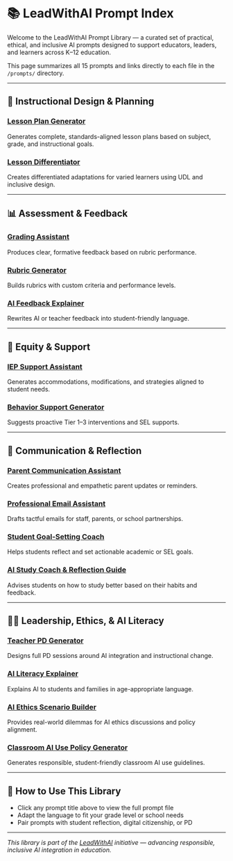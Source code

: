 # 📚 LeadWithAI Prompt Index

Welcome to the LeadWithAI Prompt Library — a curated set of practical, ethical, and inclusive AI prompts designed to support educators, leaders, and learners across K–12 education.

This page summarizes all 15 prompts and links directly to each file in the `/prompts/` directory.

---

## 🧠 Instructional Design & Planning

### [Lesson Plan Generator](prompts/lesson-plan-generator.md)  
Generates complete, standards-aligned lesson plans based on subject, grade, and instructional goals.

### [Lesson Differentiator](prompts/lesson-differentiator.md)  
Creates differentiated adaptations for varied learners using UDL and inclusive design.

---

## 📊 Assessment & Feedback

### [Grading Assistant](prompts/grading-assistant.md)  
Produces clear, formative feedback based on rubric performance.

### [Rubric Generator](prompts/rubric-generator.md)  
Builds rubrics with custom criteria and performance levels.

### [AI Feedback Explainer](prompts/ai-feedback-explainer.md)  
Rewrites AI or teacher feedback into student-friendly language.

---

## 🧩 Equity & Support

### [IEP Support Assistant](prompts/iep-support-assistant.md)  
Generates accommodations, modifications, and strategies aligned to student needs.

### [Behavior Support Generator](prompts/behavior-support-generator.md)  
Suggests proactive Tier 1–3 interventions and SEL supports.

---

## 💬 Communication & Reflection

### [Parent Communication Assistant](prompts/parent-communication-assistant.md)  
Creates professional and empathetic parent updates or reminders.

### [Professional Email Assistant](prompts/professional-email-assistant.md)  
Drafts tactful emails for staff, parents, or school partnerships.

### [Student Goal-Setting Coach](prompts/student-goal-setting-coach.md)  
Helps students reflect and set actionable academic or SEL goals.

### [AI Study Coach & Reflection Guide](prompts/ai-study-coach-reflection-guide.md)  
Advises students on how to study better based on their habits and feedback.

---

## 🧑‍🏫 Leadership, Ethics, & AI Literacy

### [Teacher PD Generator](prompts/teacher-pd-generator.md)  
Designs full PD sessions around AI integration and instructional change.

### [AI Literacy Explainer](prompts/ai-literacy-explainer.md)  
Explains AI to students and families in age-appropriate language.

### [AI Ethics Scenario Builder](prompts/ai-ethics-scenario.md)  
Provides real-world dilemmas for AI ethics discussions and policy alignment.

### [Classroom AI Use Policy Generator](prompts/classroom-ai-policy-generator.md)  
Generates responsible, student-friendly classroom AI use guidelines.

---

## 📌 How to Use This Library

- Click any prompt title above to view the full prompt file  
- Adapt the language to fit your grade level or school needs  
- Pair prompts with student reflection, digital citizenship, or PD

---

*This library is part of the [LeadWithAI](https://github.com/Jmens3/LeadWithAI) initiative — advancing responsible, inclusive AI integration in education.*

